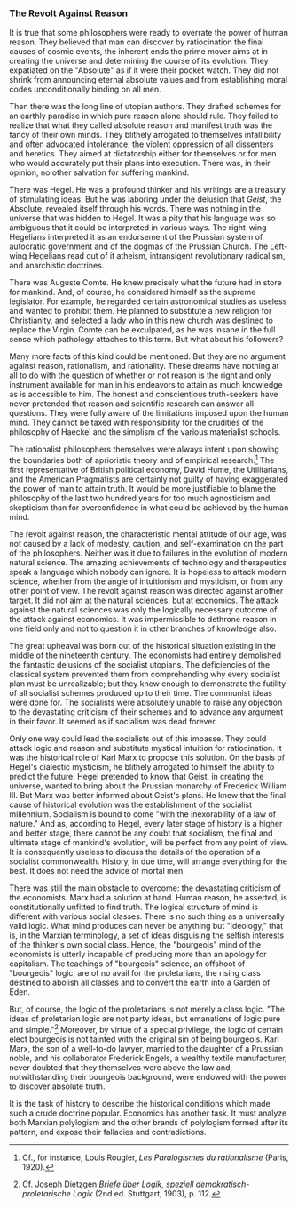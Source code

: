 ### The Revolt Against Reason

It is true that some philosophers were ready to overrate the power of human reason. They believed that man can discover by ratiocination the final causes of cosmic events, the inherent ends the prime mover aims at in creating the universe and determining the course of its evolution. They expatiated on the "Absolute" as if it were their pocket watch. They did not shrink from announcing eternal absolute values and from establishing moral codes unconditionally binding on all men.

Then there was the long line of utopian authors. They drafted schemes for an earthly paradise in which pure reason alone should rule. They failed to realize that what they called absolute reason and manifest truth was the fancy of their own minds. They blithely arrogated to themselves infallibility and often advocated intolerance, the violent oppression of all dissenters and heretics. They aimed at dictatorship either for themselves or for men who would accurately put their plans into execution. There was, in their opinion, no other salvation for suffering mankind.

There was Hegel. He was a profound thinker and his writings are a treasury of stimulating ideas. But he was laboring under the delusion that *Geist*, the Absolute, revealed itself through his words. There was nothing in the universe that was hidden to Hegel. It was a pity that his language was so ambiguous that it could be interpreted in various ways. The right-wing Hegelians interpreted it as an endorsement of the Prussian system of autocratic government and of the dogmas of the Prussian Church. The Left-wing Hegelians read out of it atheism, intransigent revolutionary radicalism, and anarchistic doctrines.

There was Auguste Comte. He knew precisely what the future had in store for mankind. And, of course, he considered himself as the supreme legislator. For example, he regarded certain astronomical studies as useless and wanted to prohibit them. He planned to substitute a new religion for Christianity, and selected a lady who in this new church was destined to replace the Virgin. Comte can be exculpated, as he was insane in the full sense which pathology attaches to this term. But what about his followers?

Many more facts of this kind could be mentioned. But they are no argument against reason, rationalism, and rationality. These dreams have nothing at all to do with the question of whether or not reason is the right and only instrument available for man in his endeavors to attain as much knowledge as is accessible to him. The honest and conscientious truth-seekers have never pretended that reason and scientific research can answer all questions. They were fully aware of the limitations imposed upon the human mind. They cannot be taxed with responsibility for the crudities of the philosophy of Haeckel and the simplism of the various materialist schools.

The rationalist philosophers themselves were always intent upon showing the boundaries both of aprioristic theory and of empirical research.[^1] The first representative of British political economy, David Hume, the Utilitarians, and the American Pragmatists are certainly not guilty of having exaggerated the power of man to attain truth. It would be more justifiable to blame the philosophy of the last two hundred years for too much agnosticism and skepticism than for overconfidence in what could be achieved by the human mind.

The revolt against reason, the characteristic mental attitude of our age, was not caused by a lack of modesty, caution, and self-examination on the part of the philosophers. Neither was it due to failures in the evolution of modern natural science. The amazing achievements of technology and therapeutics speak a language which nobody can ignore. It is hopeless to attack modern science, whether from the angle of intuitionism and mysticism, or from any other point of view. The revolt against reason was directed against another target. It did not aim at the natural sciences, but at economics. The attack against the natural sciences was only the logically necessary outcome of the attack against economics. It was impermissible to dethrone reason in one field only and not to question it in other branches of knowledge also.

The great upheaval was born out of the historical situation existing in the middle of the nineteenth century. The economists had entirely demolished the fantastic delusions of the socialist utopians. The deficiencies of the classical system prevented them from comprehending why every socialist plan must be unrealizable; but they knew enough to demonstrate the futility of all socialist schemes produced up to their time. The communist ideas were done for. The socialists were absolutely unable to raise any objection to the devastating criticism of their schemes and to advance any argument in their favor. It seemed as if socialism was dead forever.

Only one way could lead the socialists out of this impasse. They could attack logic and reason and substitute mystical intuition for ratiocination. It was the historical role of Karl Marx to propose this solution. On the basis of Hegel's dialectic mysticism, he blithely arrogated to himself the ability to predict the future. Hegel pretended to know that Geist, in creating the universe, wanted to bring about the Prussian monarchy of Frederick William III. But Marx was better informed about Geist's plans. He knew that the final cause of historical evolution was the establishment of the socialist millennium. Socialism is bound to come "with the inexorability of a law of nature." And as, according to Hegel, every later stage of history is a higher and better stage, there cannot be any doubt that socialism, the final and ultimate stage of mankind's evolution, will be perfect from any point of view. It is consequently useless to discuss the details of the operation of a socialist commonwealth. History, in due time, will arrange everything for the best. It does not need the advice of mortal men.

There was still the main obstacle to overcome: the devastating criticism of the economists. Marx had a solution at hand. Human reason, he asserted, is constitutionally unfitted to find truth. The logical structure of mind is different with various social classes. There is no such thing as a universally valid logic. What mind produces can never be anything but "ideology," that is, in the Marxian terminology, a set of ideas disguising the selfish interests of the thinker's own social class. Hence, the "bourgeois" mind of the economists is utterly incapable of producing more than an apology for capitalism. The teachings of "bourgeois" science, an offshoot of "bourgeois" logic, are of no avail for the proletarians, the rising class destined to abolish all classes and to convert the earth into a Garden of Eden.

But, of course, the logic of the proletarians is not merely a class logic. "The ideas of proletarian logic are not party ideas, but emanations of logic pure and simple."[^2] Moreover, by virtue of a special privilege, the logic of certain elect bourgeois is not tainted with the original sin of being bourgeois. Karl Marx, the son of a well-to-do lawyer, married to the daughter of a Prussian noble, and his collaborator Frederick Engels, a wealthy textile manufacturer, never doubted that they themselves were above the law and, notwithstanding their bourgeois background, were endowed with the power to discover absolute truth.

It is the task of history to describe the historical conditions which made such a crude doctrine popular. Economics has another task. It must analyze both Marxian polylogism and the other brands of polylogism formed after its pattern, and expose their fallacies and contradictions.

[^1]: Cf., for instance, Louis Rougier, *Les Paralogismes du rationalisme* (Paris, 1920).

[^2]: Cf. Joseph Dietzgen *Briefe über Logik, speziell demokratisch-proletarische Logik* (2nd  ed. Stuttgart, 1903), p. 112.
